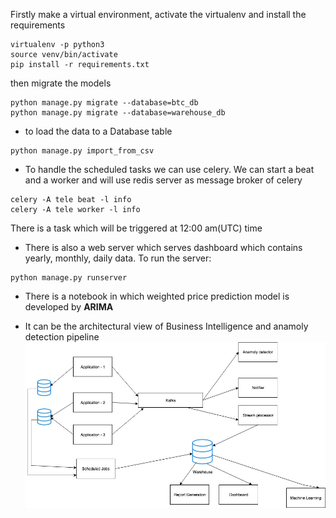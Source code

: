 Firstly make a virtual environment, activate the virtualenv and install the requirements
```
virtualenv -p python3
source venv/bin/activate
pip install -r requirements.txt
```
then migrate the models
```
python manage.py migrate --database=btc_db
python manage.py migrate --database=warehouse_db
```
- to load the data to a Database table
```
python manage.py import_from_csv
```
- To handle the scheduled tasks we can use celery. We can start a beat and a worker and will use redis server as message broker of celery
```
celery -A tele beat -l info
celery -A tele worker -l info
```
There is a task which will be triggered at 12:00 am(UTC) time

- There is also a web server which serves dashboard which contains yearly, monthly, daily data. To run the server:
```
python manage.py runserver
```


- There is a notebook in which weighted price prediction model is developed by **ARIMA**

- It can be the architectural view of Business Intelligence and anamoly detection pipeline
  ![alt diagram](https://github.com/shourav9884/tele-test/raw/master/static/img/Untitled%20Diagram.jpg)
 